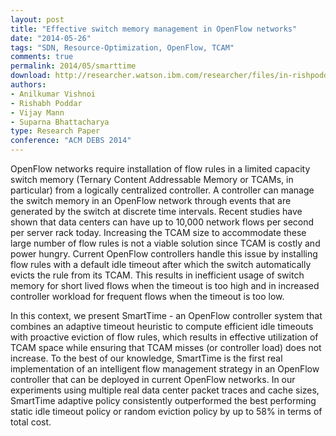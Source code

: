 ```yaml
---
layout: post
title: "Effective switch memory management in OpenFlow networks"
date: "2014-05-26"
tags: "SDN, Resource-Optimization, OpenFlow, TCAM"
comments: true
permalink: 2014/05/smarttime
download: http://researcher.watson.ibm.com/researcher/files/in-rishpodd/SmartTime.pdf
authors:
- Anilkumar Vishnoi
- Rishabh Poddar
- Vijay Mann
- Suparna Bhattacharya
type: Research Paper
conference: "ACM DEBS 2014"
---
```


OpenFlow networks require installation of flow rules in a limited capacity switch memory (Ternary Content Addressable Memory or TCAMs, in particular) from a logically centralized controller. A controller can manage the switch memory in an OpenFlow network through events that are generated by the switch at discrete time intervals. Recent studies have shown that data centers can have up to 10,000 network flows per second per server rack today. Increasing the TCAM size to accommodate these large number of flow rules is not a viable solution since TCAM is costly and power hungry. Current OpenFlow controllers handle this issue by installing flow rules with a default idle timeout after which the switch automatically evicts the rule from its TCAM. This results in inefficient usage of switch memory for short lived flows when the timeout is too high and in increased controller workload for frequent flows when the timeout is too low.

In this context, we present SmartTime - an OpenFlow controller system that combines an adaptive timeout heuristic to compute efficient idle timeouts with proactive eviction of flow rules, which results in effective utilization of TCAM space while ensuring that TCAM misses (or controller load) does not increase. To the best of our knowledge, SmartTime is the first real implementation of an intelligent flow management strategy in an OpenFlow controller that can be deployed in current OpenFlow networks. In our experiments using multiple real data center packet traces and cache sizes, SmartTime adaptive policy consistently outperformed the best performing static idle timeout policy or random eviction policy by up to 58% in terms of total cost.
